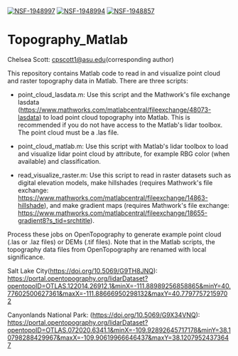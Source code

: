 [![NSF-1948997](https://img.shields.io/badge/NSF-1948997-blue.svg)](https://nsf.gov/awardsearch/showAward?AWD_ID=1948997) [![NSF-1948994](https://img.shields.io/badge/NSF-1948994-blue.svg)](https://nsf.gov/awardsearch/showAward?AWD_ID=1948994) [![NSF-1948857](https://img.shields.io/badge/NSF-1948857-blue.svg)](https://nsf.gov/awardsearch/showAward?AWD_ID=1948857)

# Topography_Matlab
Chelsea Scott: cpscott1@asu.edu(corresponding author)

This repository contains Matlab code to read in and visualize point cloud and raster topography data in Matlab. There are three scripts: 

- point_cloud_lasdata.m: Use this script and the Mathwork's file exchange lasdata (https://www.mathworks.com/matlabcentral/fileexchange/48073-lasdata) to load point cloud topography into Matlab. This is recommended if you do not have access to the Matlab's lidar toolbox. The point cloud must be a .las file. 

- point_cloud_matlab.m: Use this script with Matlab's lidar toolbox to load and visualize lidar point cloud by attribute, for example RBG color (when available) and classification. 

- read_visualize_raster.m: Use this script to read in raster datasets such as digital elevation models, make hillshades (requires Mathwork's file exchange: https://www.mathworks.com/matlabcentral/fileexchange/14863-hillshade), and make gradient maps (requires Mathwork's file exchange: https://www.mathworks.com/matlabcentral/fileexchange/18655-gradient8?s_tid=srchtitle). 


Process these jobs on OpenTopography to generate example point cloud (.las or .laz files) or DEMs (.tif files). Note that in the Matlab scripts, the topography data files from OpenTopography are renamed with local significance. 

Salt Lake City(https://doi.org/10.5069/G9TH8JNQ): https://portal.opentopography.org/lidarDataset?opentopoID=OTLAS.122014.26912.1&minX=-111.88989256858865&minY=40.77602500627361&maxX=-111.88666950298132&maxY=40.77977572159702

Canyonlands National Park: (https://doi.org/10.5069/G9X34VNQ): https://portal.opentopography.org/lidarDataset?opentopoID=OTLAS.072020.6341.1&minX=-109.92892645717178&minY=38.10798288429967&maxX=-109.90619966646437&maxY=38.12079524373647
